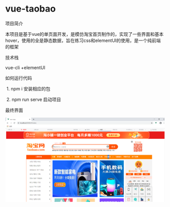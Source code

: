 # vue-taobao

项目简介

本项目是基于vue的单页面开发，是模仿淘宝首页制作的，实现了一些界面和基本hover，使用的全是静态数据，旨在练习css和elementUI的使用，是一个纯前端的框架

技术栈

vue-cli +elementUI

如何运行代码

​	1. npm i 安装相应的包

​	2. npm run serve 启动项目

最终界面

![image](https://github.com/ocz666/vue-/blob/master/vue-copy/src/static/%E5%B1%95%E7%A4%BA%E9%A1%B5%E9%9D%A2/TIM%E5%9B%BE%E7%89%8720200717164405.png)
